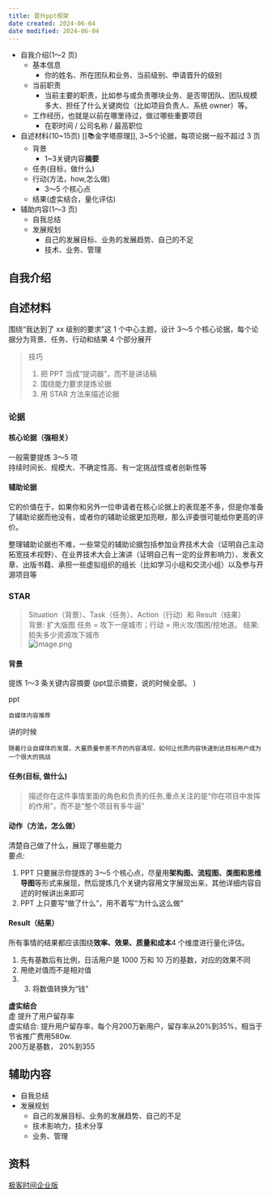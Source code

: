 ```yaml
---
title: 晋升ppt框架
date created: 2024-06-04
date modified: 2024-06-04
---
```


+ 自我介绍(1～2 页)
	+ 基本信息  
		+ 你的姓名、所在团队和业务、当前级别、申请晋升的级别
	+ 当前职责  
		+ 当前主要的职责，比如参与或负责哪块业务、是否带团队、团队规模多大、担任了什么关键岗位（比如项目负责人、系统 owner）等。
	+ 工作经历，也就是以前在哪里待过，做过哪些重要项目  
		+ 在职时间 / 公司名称 / 最高职位
+ 自述材料(10~15页) [[📚金字塔原理]], 3~5个论据，每项论据一般不超过 3 页
	+ 背景
		+ 1~3关键内容**摘要**
	+ 任务(目标，做什么)
	+ 行动(方法，how,怎么做)
		+ 3～5 个核心点
	+ 结果(虚实结合，量化评估)
+ 辅助内容(1～3 页)
	+ 自我总结
	+ 发展规划
		+ 自己的发展目标、业务的发展趋势、自己的不足
		+ 技术、业务、管理

## 自我介绍

## 自述材料

围绕“我达到了 xx 级别的要求”这 1 个中心主题，设计 3～5 个核心论据，每个论据分为背景、任务、行动和结果 4 个部分展开

> 技巧
> 1. 把 PPT 当成“提词器”，而不是讲话稿
> 2. 围绕能力要求提炼论据
> 3. 用 STAR 方法来描述论据

### 论据

#### 核心论据（强相关）

一般需要提炼 3～5 项  
持续时间长、规模大、不确定性高、有一定挑战性或者创新性等

#### 辅助论据

它的价值在于，如果你和另外一位申请者在核心论据上的表现差不多，但是你准备了辅助论据而他没有，或者你的辅助论据更加亮眼，那么评委很可能给你更高的评价。

整理辅助论据也不难，一些常见的辅助论据包括参加业界技术大会（证明自己主动拓宽技术视野）、在业界技术大会上演讲（证明自己有一定的业界影响力）、发表文章、出版书籍、承担一些虚拟组织的组长（比如学习小组和交流小组）以及参与开源项目等

### STAR

> Situation（背景）、Task（任务）、Action（行动）和 Result（结果）  
   背景: 扩大版图 任务 = 攻下一座城市；行动 = 用火攻/围困/挖地道。 结果: 损失多少资源攻下城市  
![image.png](http://image.clickear.top/20240604111540.png)

#### 背景  

提炼 1～3 条关键内容摘要 (ppt显示摘要，说的时候全部。 )

ppt

```
自媒体内容推荐
```

讲的时候

```text
随着行业自媒体的发展，大量质量参差不齐的内容涌现，如何让优质内容快速到达目标用户成为一个很大的挑战
```

#### 任务(目标, 做什么)

> 描述你在这件事情里面的角色和负责的任务,重点关注的是“你在项目中发挥的作用”，而不是“整个项目有多牛逼”

#### 动作（方法，怎么做）

清楚自己做了什么，展现了哪些能力  
要点:

1. PPT 只要展示你提炼的 3～5 个核心点，尽量用**架构图、流程图、类图和思维导图**等形式来展现，然后提炼几个关键内容用文字展现出来，其他详细内容自述的时候讲出来即可
2. PPT 上只要写“做了什么”，用不着写“为什么这么做”

#### Result（结果）

所有事情的结果都应该围绕**效率、效果、质量和成本**4 个维度进行量化评估。

1. 先有基数后有比例，日活用户是 1000 万和 10 万的基数，对应的效果不同
2. 用绝对值而不是相对值
3. 3. 将数值转换为“钱”

**虚实结合**  
虚 提升了用户留存率  
虚实结合: 提升用户留存率，每个月200万新用户，留存率从20%到35%，相当于节省推广费用580w.  
200万是基数， 20%到355

## 辅助内容

+ 自我总结
+ 发展规划
	+ 自己的发展目标、业务的发展趋势、自己的不足
	+ 技术影响力，技术分享
	+ 业务、管理

## 资料

[极客时间企业版](https://b.geekbang.org/member/course/detail/326143)
